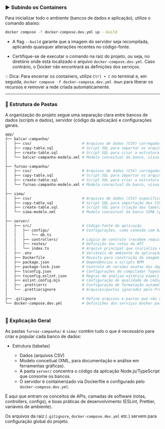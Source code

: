 ### ▶️ Subindo os Containers

Para inicializar todo o ambiente (bancos de dados e aplicação), utilize o comando abaixo:
```bash
docker compose -f docker-compose.dev.yml up --build
```

- A flag `--build` garante que a imagem do servidor seja recompilada, aplicando quaisquer alterações recentes no código-fonte.

- Certifique-se de executar o comando na raiz do projeto, ou seja, no diretório onde está localizado o arquivo `docker-compose.dev.yml`. Caso contrário, o Docker não encontrará as definições dos serviços.

💡 Dica: Para encerrar os containers, utilize `Ctrl + C` no terminal e, em seguida, `docker compose -f docker-compose.dev.yml down` para liberar os recursos e remover a rede criada automaticamente.

---

### 📂 Estrutura de Pastas

A organização do projeto segue uma separação clara entre bancos de dados (scripts e dados), servidor (código da aplicação) e configurações gerais.

```bash
app/
├── balcar-campanha/
│   ├── csv/                       # Arquivos de dados (CSV) carregados nas tabelas
│   ├── copy-table.sql             # Script SQL para importar os arquivos CSV para o banco
│   ├── create-table.sql           # Script SQL para criar a estrutura das tabelas
│   └── balcar-campanha-modelo.xml # Modelo conceitual do banco, visualizável no DBDesigner
│  
├── furnas-campanha/
│   ├── csv/                       # Arquivos de dados (CSV) carregados nas tabelas
│   ├── copy-table.sql             # Script SQL para importar os arquivos CSV para o banco
│   ├── create-table.sql           # Script SQL para criar a estrutura das tabelas
│   └── furnas-campanha-modelo.xml # Modelo conceitual do banco, visualizável no DBDesigner
│   
├── sima/
│   ├── csv/                       # Arquivos de dados (CSV) específicos do SIMA
│   ├── copy-table.sql             # Script SQL para importação dos CSV
│   ├── create-table.sql           # Script SQL para criação das tabelas
│   └── sima-modelo.xml            # Modelo conceitual do banco SIMA (para DBDesigner)
│ 
├── server/
│   ├── src/                       # Código-fonte da aplicação
│   │   ├── configs/               # Configurações, como conexão com banco de dados
│   │   │   └── db.ts
│   │   ├── controllers/           # Lógica de controle (recebem requisições, chamam serviços)
│   │   ├── routes/                # Definição das rotas da API
│   │   └── index.ts               # Arquivo principal que inicializa o servidor
│   ├── .env                       # Variáveis de ambiente da aplicação
│   ├── Dockerfile                 # Receita para construção da imagem Docker do servidor
│   ├── package.json               # Dependências e scripts NPM
│   ├── package-lock.json          # Controle de versões exatas das dependências
│   ├── tsconfig.json              # Configurações do compilador TypeScript
│   ├── tsconfig.eslint.json       # Regras de análise estática específicas para ESLint
│   ├── eslint.config.mjs          # Configuração de qualidade de código (ESLint)
│   ├── .prettierrc                # Configuração de formatação automática (Prettier)
│   └── .prettierignore            # Arquivos/pastas ignorados pelo Prettier
│
├── .gitignore                     # Define arquivos e pastas que não devem ir para o Git
└── docker-compose.dev.yml         # Definições dos serviços Docker para ambiente de desenvolvimento
  
```

### 🔑 Explicação Geral

As pastas `furnas-campanha/` e `sima/` contêm tudo o que é necessário para criar e popular cada banco de dados:

- Estrutura (tabelas)

    - Dados (arquivos CSV)
    - Modelo conceitual (XML, para documentação e análise em ferramentas gráficas).
    - A pasta `server/` concentra o código da aplicação Node.js/TypeScript que consome os bancos.
    - O servidor é containerizado via Dockerfile e configurado pelo `docker-compose.dev.yml`.

É aqui que entram os conceitos de APIs, camadas de software (rotas, controllers, configs), e boas práticas de desenvolvimento (ESLint, Prettier, variáveis de ambiente).

Os arquivos da raiz (`.gitignore`, `docker-compose.dev.yml` etc.) servem para configuração global do projeto.